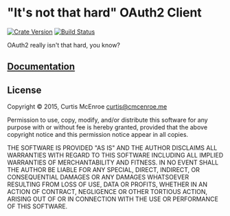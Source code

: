 # "It's not that hard" OAuth2 Client

[![Crate Version][crate-badge]][crate]
[![Build Status][travis-badge]][travis]

[crate-badge]: https://img.shields.io/crates/v/inth-oauth2.svg
[crate]: https://crates.io/crates/inth-oauth2
[travis-badge]: https://img.shields.io/travis/programble/inth-oauth2.svg
[travis]: https://travis-ci.org/programble/inth-oauth2

OAuth2 really isn't that hard, you know?

## [Documentation][docs]

[docs]: https://cmcenroe.me/inth-oauth2/inth_oauth2

## License

Copyright © 2015, Curtis McEnroe <curtis@cmcenroe.me>

Permission to use, copy, modify, and/or distribute this software for any
purpose with or without fee is hereby granted, provided that the above
copyright notice and this permission notice appear in all copies.

THE SOFTWARE IS PROVIDED "AS IS" AND THE AUTHOR DISCLAIMS ALL WARRANTIES
WITH REGARD TO THIS SOFTWARE INCLUDING ALL IMPLIED WARRANTIES OF
MERCHANTABILITY AND FITNESS. IN NO EVENT SHALL THE AUTHOR BE LIABLE FOR
ANY SPECIAL, DIRECT, INDIRECT, OR CONSEQUENTIAL DAMAGES OR ANY DAMAGES
WHATSOEVER RESULTING FROM LOSS OF USE, DATA OR PROFITS, WHETHER IN AN
ACTION OF CONTRACT, NEGLIGENCE OR OTHER TORTIOUS ACTION, ARISING OUT OF
OR IN CONNECTION WITH THE USE OR PERFORMANCE OF THIS SOFTWARE.
